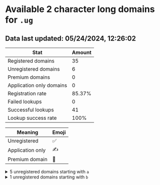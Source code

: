 # Available 2 character long domains for `.ug`

## Data last updated: 05/24/2024, 12:26:02

|Stat|Amount|
|--|--|
|Registered domains|35|
|Unregistered domains|6|
|Premium domains|0|
|Application only domains|0|
|Registration rate|85.37%|
|Failed lookups|0|
|Successful lookups|41|
|Lookup success rate|100%|


|Meaning|Emoji|
|--|--|
|Unregistered|:white_check_mark:|
|Application only|:writing_hand:|
|Premium domain|:gem:|

<details>
<summary>5 unregistered domains starting with <bold><code>a</code></bold></summary>

|Type|Domain|
|--|--|
|:white_check_mark:|`a7.ug`|
|:white_check_mark:|`aa.ug`|
|:white_check_mark:|`as.ug`|
|:white_check_mark:|`ax.ug`|
|:white_check_mark:|`ay.ug`|
</details>
<details>
<summary>1 unregistered domains starting with <bold><code>b</code></bold></summary>

|Type|Domain|
|--|--|
|:white_check_mark:|`be.ug`|
</details>